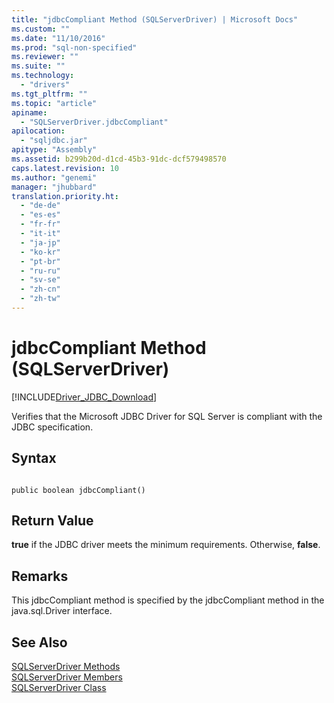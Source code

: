```yaml
---
title: "jdbcCompliant Method (SQLServerDriver) | Microsoft Docs"
ms.custom: ""
ms.date: "11/10/2016"
ms.prod: "sql-non-specified"
ms.reviewer: ""
ms.suite: ""
ms.technology: 
  - "drivers"
ms.tgt_pltfrm: ""
ms.topic: "article"
apiname: 
  - "SQLServerDriver.jdbcCompliant"
apilocation: 
  - "sqljdbc.jar"
apitype: "Assembly"
ms.assetid: b299b20d-d1cd-45b3-91dc-dcf579498570
caps.latest.revision: 10
ms.author: "genemi"
manager: "jhubbard"
translation.priority.ht: 
  - "de-de"
  - "es-es"
  - "fr-fr"
  - "it-it"
  - "ja-jp"
  - "ko-kr"
  - "pt-br"
  - "ru-ru"
  - "sv-se"
  - "zh-cn"
  - "zh-tw"
---
```

# jdbcCompliant Method (SQLServerDriver)
[!INCLUDE[Driver_JDBC_Download](../../../connect/jdbc/includes)]

  Verifies that the Microsoft JDBC Driver for SQL Server is compliant with the JDBC specification.  
  
## Syntax  
  
```  
  
public boolean jdbcCompliant()  
```  
  
## Return Value  
 **true** if the JDBC driver meets the minimum requirements. Otherwise, **false**.  
  
## Remarks  
 This jdbcCompliant method is specified by the jdbcCompliant method in the java.sql.Driver interface.  
  
## See Also  
 [SQLServerDriver Methods](../../../connect/jdbc/reference/sqlserverdriver-methods.md)   
 [SQLServerDriver Members](../../../connect/jdbc/reference/sqlserverdriver-members.md)   
 [SQLServerDriver Class](../../../connect/jdbc/reference/sqlserverdriver-class.md)  
  
  